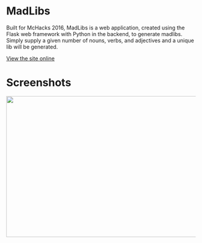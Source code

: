 # MadLibs

Built for McHacks 2016, MadLibs is a web application, created using the Flask web framework with Python in the backend, to generate madlibs. Simply supply a given number of nouns, verbs, and adjectives and a unique lib will be generated.

<a href="http://noober100.pythonanywhere.com/"> View the site online</a>

# Screenshots
<img src="http://puu.sh/nhiOg/fb13bd65f3.png" width="521px" height="376px"/>


